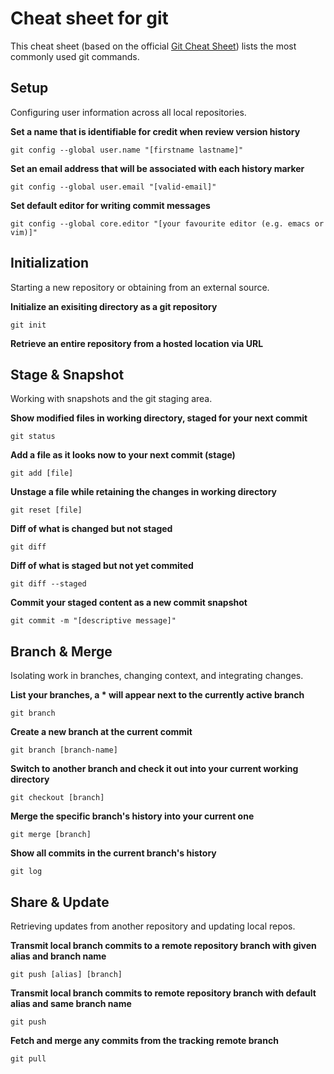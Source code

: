 # Cheat sheet for git
This cheat sheet (based on the official [Git Cheat Sheet](https://services.github.com/on-demand/downloads/github-git-cheat-sheet.pdf)) lists the most commonly used git commands.

## Setup
Configuring user information across all local repositories.

**Set a name that is identifiable for credit when review version history**

```git config --global user.name "[firstname lastname]"```

**Set an email address that will be associated with each history marker**

```git config --global user.email "[valid-email]"```

**Set default editor for writing commit messages**

```git config --global core.editor "[your favourite editor (e.g. emacs or vim)]"```


## Initialization
Starting a new repository or obtaining from an external source.

**Initialize an exisiting directory as a git repository**

```git init```

**Retrieve an entire repository from a hosted location via URL**

[//]: # (```git clone [url]```)

## Stage & Snapshot
Working with snapshots and the git staging area.

**Show modified files in working directory, staged for your next commit**

```git status```

**Add a file as it looks now to your next commit (stage)**

```git add [file]```

**Unstage a file while retaining the changes in working directory**

```git reset [file]```

**Diff of what is changed but not staged**

```git diff```

**Diff of what is staged but not yet commited**

```git diff --staged```

**Commit your staged content as a new commit snapshot**

```git commit -m "[descriptive message]"```

## Branch & Merge
Isolating work in branches, changing context, and integrating changes.

**List your branches, a * will appear next to the currently active branch**

```git branch```

**Create a new branch at the current commit**

```git branch [branch-name]```

**Switch to another branch and check it out into your current working directory**

```git checkout [branch]```

**Merge the specific branch's history into your current one**

```git merge [branch]```

**Show all commits in the current branch's history**

```git log```

## Share & Update
Retrieving updates from another repository and updating local repos.

**Transmit local branch commits to a remote repository branch with given alias and branch name**

```git push [alias] [branch]```

**Transmit local branch commits to remote repository branch with default alias and same branch name**

```git push```

**Fetch and merge any commits from the tracking remote branch**

```git pull```





